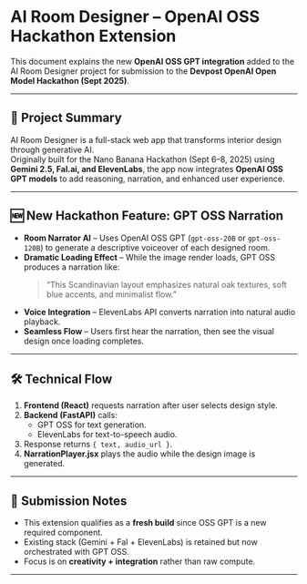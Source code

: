 # AI Room Designer – OpenAI OSS Hackathon Extension

This document explains the new **OpenAI OSS GPT integration** added to the AI Room Designer project for submission to the **Devpost OpenAI Open Model Hackathon (Sept 2025)**.

---

## 📌 Project Summary
AI Room Designer is a full-stack web app that transforms interior design through generative AI.  
Originally built for the Nano Banana Hackathon (Sept 6–8, 2025) using **Gemini 2.5, Fal.ai, and ElevenLabs**, the app now integrates **OpenAI OSS GPT models** to add reasoning, narration, and enhanced user experience.

---

## 🆕 New Hackathon Feature: GPT OSS Narration
- **Room Narrator AI** – Uses OpenAI OSS GPT (`gpt-oss-20B` or `gpt-oss-120B`) to generate a descriptive voiceover of each designed room.  
- **Dramatic Loading Effect** – While the image render loads, GPT OSS produces a narration like:  
  > “This Scandinavian layout emphasizes natural oak textures, soft blue accents, and minimalist flow.”  
- **Voice Integration** – ElevenLabs API converts narration into natural audio playback.  
- **Seamless Flow** – Users first hear the narration, then see the visual design once loading completes.

---

## 🛠️ Technical Flow
1. **Frontend (React)** requests narration after user selects design style.  
2. **Backend (FastAPI)** calls:
   - GPT OSS for text generation.  
   - ElevenLabs for text-to-speech audio.  
3. Response returns `{ text, audio_url }`.  
4. **NarrationPlayer.jsx** plays the audio while the design image is generated.  

---

## 🚀 Submission Notes
- This extension qualifies as a **fresh build** since OSS GPT is a new required component.  
- Existing stack (Gemini + Fal + ElevenLabs) is retained but now orchestrated with GPT OSS.  
- Focus is on **creativity + integration** rather than raw compute.

---